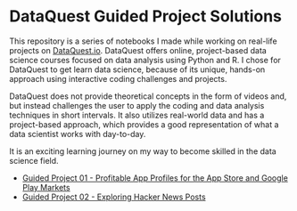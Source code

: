 # DataQuest Guided Project Solutions

This repository is a series of notebooks I made while working on real-life projects on [DataQuest.io](http://www.dataquest.io). DataQuest offers online, project-based data science courses focused on data analysis using Python and R. I chose for DataQuest to get learn data science, because of its unique, hands-on approach using interactive coding challenges and projects. 

DataQuest does not provide theoretical concepts in the form of videos and, but instead challenges the user to apply the coding and data analysis techniques in short intervals. It also utilizes real-world data and has a project-based approach, which provides a good representation of what a data scientist works with day-to-day.

It is an exciting learning journey on my way to become skilled in the data science field.

* [Guided Project 01 - Profitable App Profiles for the App Store and Google Play Markets](https://github.com/dbro-dev/dataquest_projects/tree/master/Guided_Project_01)
* [Guided Project 02 - Exploring Hacker News Posts](https://github.com/dbro-dev/dataquest_projects/tree/master/Guided%20Project%2002)
